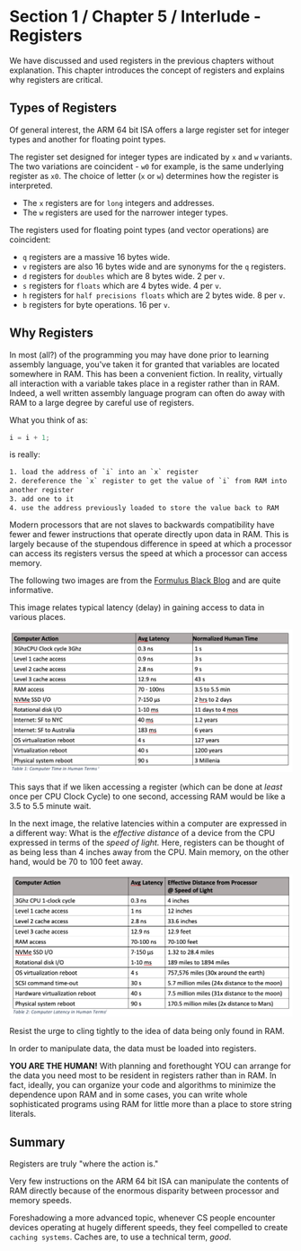 # Section 1 / Chapter 5 / Interlude - Registers

We have discussed and used registers in the previous chapters without explanation. This chapter
introduces the concept of registers and explains why registers are critical.

## Types of Registers

Of general interest, the ARM 64 bit ISA offers a large register set for integer types and another
for floating point types.

The register set designed for integer types are indicated by `x` and `w` variants. The two
variations are coincident - `w0` for example, is the same underlying register as `x0`. The
choice of letter (`x` or `w`) determines how the register is interpreted.

* The `x` registers are for `long` integers and addresses.
* The `w` registers are used for the narrower integer types.

The registers used for floating point types (and vector operations) are coincident:

* `q` registers are a massive 16 bytes wide.
* `v` registers are also 16 bytes wide and are synonyms for the `q` registers.
* `d` registers for `doubles` which are 8 bytes wide. 2 per `v`.
* `s` registers for `floats` which are 4 bytes wide. 4 per `v`.
* `h` registers for `half precisions floats` which are 2 bytes wide. 8 per `v`.
* `b` registers for byte operations. 16 per `v`.

## Why Registers

In most (all?) of the programming you may have done prior to learning assembly language, you've taken it for granted that
variables are located somewhere in RAM. This has been a convenient fiction. In reality, virtually all interaction with a
variable takes place in a register rather than in RAM. Indeed, a well written assembly language program can often do away
with RAM to a large degree by careful use of registers.

What you think of as:

```c++
i = i + 1;
```

is really:

```text
1. load the address of `i` into an `x` register
2. dereference the `x` register to get the value of `i` from RAM into another register
3. add one to it
4. use the address previously loaded to store the value back to RAM 
```

Modern processors that are not slaves to backwards compatibility have fewer and fewer instructions that operate directly upon data in RAM. This is largely because of the stupendous difference in speed at which a processor can access its registers versus the speed at which a processor can access memory.

The following two images are from the [Formulus Black Blog](https://formulusblack.com/blog/compute-performance-distance-of-data-as-a-measure-of-latency/) and are quite informative.

This image relates typical latency (delay) in gaining access to data in various places.

![Latency](./latency.png)

This says that if we liken accessing a register (which can be done at *least* once per CPU Clock Cycle) to one second, accessing RAM would be like a 3.5 to 5.5 minute wait.

In the next image, the relative latencies within a computer are expressed in a different way: What is the *effective distance* of a device from the CPU expressed in terms of the *speed of light.* Here, registers can be thought of as being less than 4 inches away from the CPU. Main memory, on the other hand, would be 70 to 100 feet away.

![Latency 2](./latency2.png)

Resist the urge to cling tightly to the idea of data being only found in RAM.

In order to manipulate data, the data must be loaded into registers. 

**YOU ARE THE HUMAN!** With planning and forethought YOU can arrange for the data you need most to be resident in registers rather than in RAM. In fact, ideally, you can organize your code and algorithms to minimize the dependence upon RAM and in some cases, you can write whole sophisticated programs using RAM for little more than a place to store string literals.

## Summary

Registers are truly "where the action is."

Very few instructions on the ARM 64 bit ISA can manipulate the contents of RAM directly because of the enormous disparity between processor and memory speeds.

Foreshadowing a more advanced topic, whenever CS people encounter devices operating at hugely different speeds, they feel compelled to create `caching systems`. Caches are, to use a technical term, *good*.
